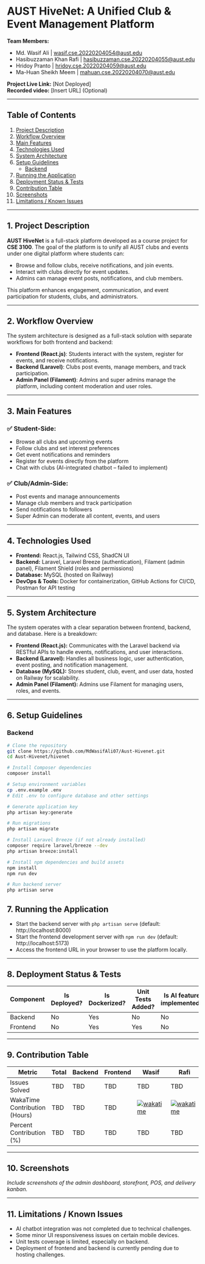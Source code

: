 # AUST HiveNet: A Unified Club & Event Management Platform

**Team Members:**
- Md. Wasif Ali | wasif.cse.20220204054@aust.edu
- Hasibuzzaman Khan Rafi | hasibuzzaman.cse.20220204055@aust.edu
- Hridoy Pranto | hridoy.cse.20220204059@aust.edu
- Ma-Huan Sheikh Meem | mahuan.cse.20220204070@aust.edu

**Project Live Link:** [Not Deployed]  
**Recorded video:** [Insert URL] (Optional)

---

## Table of Contents

1. [Project Description](#1-project-description)
2. [Workflow Overview](#2-workflow-overview)
3. [Main Features](#3-main-features)
4. [Technologies Used](#4-technologies-used)
5. [System Architecture](#5-system-architecture)
6. [Setup Guidelines](#6-setup-guidelines)
    - [Backend](#backend)
7. [Running the Application](#7-running-the-application)
8. [Deployment Status & Tests](#8-deployment-status--tests)
9. [Contribution Table](#9-contribution-table)
10. [Screenshots](#10-screenshots)
11. [Limitations / Known Issues](#11-limitations--known-issues)

---

## 1. Project Description

**AUST HiveNet** is a full-stack platform developed as a course project for **CSE 3100**. The goal of the platform is to unify all AUST clubs and events under one digital platform where students can:
- Browse and follow clubs, receive notifications, and join events.
- Interact with clubs directly for event updates.
- Admins can manage event posts, notifications, and club members.

This platform enhances engagement, communication, and event participation for students, clubs, and administrators. 

---

## 2. Workflow Overview

The system architecture is designed as a full-stack solution with separate workflows for both frontend and backend:
- **Frontend (React.js)**: Students interact with the system, register for events, and receive notifications.
- **Backend (Laravel)**: Clubs post events, manage members, and track participation.
- **Admin Panel (Filament)**: Admins and super admins manage the platform, including content moderation and user roles.

---

## 3. Main Features

### ✅ Student-Side:
- Browse all clubs and upcoming events
- Follow clubs and set interest preferences
- Get event notifications and reminders
- Register for events directly from the platform
- Chat with clubs (AI-integrated chatbot – failed to implement)

### ✅ Club/Admin-Side:
- Post events and manage announcements
- Manage club members and track participation
- Send notifications to followers
- Super Admin can moderate all content, events, and users

---

## 4. Technologies Used

- **Frontend:** React.js, Tailwind CSS, ShadCN UI
- **Backend:** Laravel, Laravel Breeze (authentication), Filament (admin panel), Filament Shield (roles and permissions)
- **Database:** MySQL (hosted on Railway)
- **DevOps & Tools:** Docker for containerization, GitHub Actions for CI/CD, Postman for API testing

---

## 5. System Architecture

The system operates with a clear separation between frontend, backend, and database. Here is a breakdown:
- **Frontend (React.js):** Communicates with the Laravel backend via RESTful APIs to handle events, notifications, and user interactions.
- **Backend (Laravel):** Handles all business logic, user authentication, event posting, and notification management.
- **Database (MySQL):** Stores student, club, event, and user data, hosted on Railway for scalability.
- **Admin Panel (Filament):** Admins use Filament for managing users, roles, and events.

---

## 6. Setup Guidelines  

### Backend  
```bash
# Clone the repository
git clone https://github.com/MdWasifAli07/Aust-Hivenet.git
cd Aust-Hivenet/hivenet

# Install Composer dependencies
composer install

# Setup environment variables
cp .env.example .env
# Edit .env to configure database and other settings

# Generate application key
php artisan key:generate

# Run migrations
php artisan migrate

# Install Laravel Breeze (if not already installed)
composer require laravel/breeze --dev
php artisan breeze:install

# Install npm dependencies and build assets
npm install
npm run dev

# Run backend server
php artisan serve

```
## 7. Running the Application  
- Start the backend server with `php artisan serve` (default: http://localhost:8000)  
- Start the frontend development server with `npm run dev` (default: http://localhost:5173)  
- Access the frontend URL in your browser to use the platform locally.  

---  

## 8. Deployment Status & Tests  

| Component | Is Deployed? | Is Dockerized? | Unit Tests Added?  | Is AI feature implemented? |
| --------- | ------------ | -------------- | ------------------ | -------------------------- |
| Backend   | No         | Yes     | No  | No       |
| Frontend  | No          | Yes      | Yes        | No                     |

---
## 9. Contribution Table

| Metric                        | Total | Backend | Frontend | Wasif                                                                                                                                                                                                                                                  | Rafi                                                                                                                                                                                                                                                  | Hridoy                                                                                                                                                                                                                                               | Meem                                                                                                                                                                                                                                                 |
| ----------------------------- | ----- | ------- | -------- | ------------------------------------------------------------------------------------------------------------------------------------------------------------------------------------------------------------------------------------------------------- | ------------------------------------------------------------------------------------------------------------------------------------------------------------------------------------------------------------------------------------------------------- | ------------------------------------------------------------------------------------------------------------------------------------------------------------------------------------------------------------------------------------------------------- | ------------------------------------------------------------------------------------------------------------------------------------------------------------------------------------------------------------------------------------------------------- |
| Issues Solved                 | TBD   | TBD     | TBD      | TBD                                                                                                                                                                                                                                                     | TBD                                                                                                                                                                                                                                                     | TBD                                                                                                                                                                                                                                                     | TBD                                                                                                                                                                                                                                                     |
| WakaTime Contribution (Hours) | TBD   | TBD     | TBD      | [![wakatime](https://wakatime.com/badge/user/25bd1379-89ac-47c1-8743-d56b2288f599/project/ea30f442-b533-47b2-93b1-ead5656b33e5.svg)](https://wakatime.com/badge/user/25bd1379-89ac-47c1-8743-d56b2288f599/project/ea30f442-b533-47b2-93b1-ead5656b33e5) |  [![wakatime](https://wakatime.com/badge/user/f5296c65-f0bc-4c44-9688-6b89e820da8b/project/71a91981-de96-4473-9b5a-5a4d9a792acd.svg)](https://wakatime.com/badge/user/f5296c65-f0bc-4c44-9688-6b89e820da8b/project/71a91981-de96-4473-9b5a-5a4d9a792acd) |[![wakatime](https://wakatime.com/badge/user/c0eb3a4c-6b10-43ca-9489-537dacbac401/project/a4afd59a-463e-4bfd-9e1e-bf53cc56a622.svg)](https://wakatime.com/badge/user/c0eb3a4c-6b10-43ca-9489-537dacbac401/project/a4afd59a-463e-4bfd-9e1e-bf53cc56a622)| [![wakatime](https://wakatime.com/badge/user/119f505c-cbde-4768-9400-0f9daac44200/project/4cc15319-388a-465c-9f1d-2113f8200be7.svg)](https://wakatime.com/badge/user/119f505c-cbde-4768-9400-0f9daac44200/project/4cc15319-388a-465c-9f1d-2113f8200be7) |
| Percent Contribution (%)      | TBD   | TBD     | TBD      | TBD                                                                                                                                                                                                                                                     | TBD                                                                                                                                                                                                                                                     | TBD                                                                                                                                                                                                                                                     | TBD                                                                                                                                                                                                                                                     |

---
## 10. Screenshots

_Include screenshots of the admin dashboard, storefront, POS, and delivery kanban._

---

## 11. Limitations / Known Issues  
- AI chatbot integration was not completed due to technical challenges.  
- Some minor UI responsiveness issues on certain mobile devices.  
- Unit tests coverage is limited, especially on backend.  
- Deployment of frontend and backend is currently pending due to hosting challenges.  
